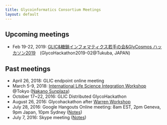 ```yaml
---
title: Glycoinformatics Consortium Meetings
layout: default
---
```

## Upcoming meetings
 * Feb 19-22, 2019: <a href="http://glic.glycoinfo.org/meetings/GlycoHackathon2019-02.md"/>GLIC&糖鎖インフォマティクス若手の会&GlyCosmos
ハッカソン2019</a>　(GlycoHackathon2019-02@Tukuba, JAPAN)

## Past meetings
 * April 26, 2018: GLIC endpoint online meeting
 * March 5-9, 2018: <a href="http://glic.glycoinfo.org/meetings/LSworkshop2018/">International Life Science Integration Workshop</a> @Tokyo (<a href="https://www.sunplaza.jp/en/">Nakano Sunplaza</a>)
 * October 17~22, 2016: GLIC Distributed GlycoHackathon
  * August 26, 2016: Glycohackathon after <a href="http://warrenworkshop2016.glycoinfo.org">Warren Workshop</a>
  * July 28, 2016: Google Hangouts Online meeting: 8am EST, 2pm Geneva, 9pm Japan, 10pm Sydney (<a href="https://goo.gl/Ur22GK">Notes</a>)
  * July 7, 2016: Skype meeting (<a href="https://goo.gl/vB6o0q">Notes</a>)
